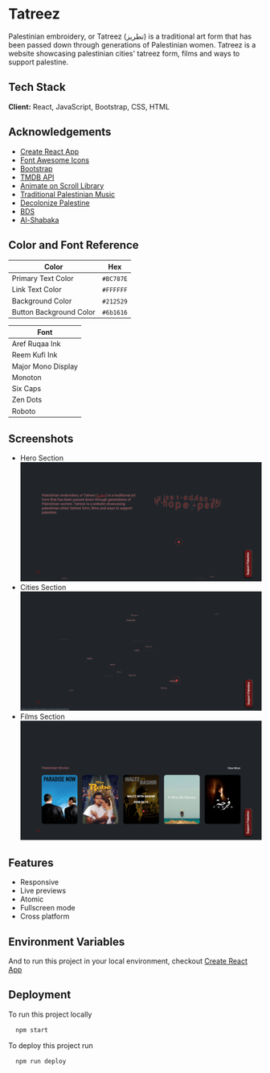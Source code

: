 
# Tatreez

Palestinian embroidery, or Tatreez (تطريز) is a traditional art form that has been passed down through generations of Palestinian women. Tatreez is a website showcasing palestinian cities' tatreez form, films and ways to support palestine.
## Tech Stack

**Client:** React, JavaScript, Bootstrap, CSS, HTML


## Acknowledgements

 - [Create React App](https://github.com/facebook/create-react-app)
 - [Font Awesome Icons](https://fontawesome.com/v5/search)
 - [Bootstrap](https://getbootstrap.com/)
 - [TMDB API](https://www.themoviedb.org/)
 - [Animate on Scroll Library](https://michalsnik.github.io/aos/)
 - [Traditional Palestinian Music](https://www.youtube.com/watch?v=tUL1lrv5cH4&t=93s)
 - [Decolonize Palestine](https://decolonizepalestine.com/)
 - [BDS](https://bdsmovement.net/)
 - [Al-Shabaka](https://al-shabaka.org/civicrm/contribute/transact/?reset=1&id=1)

## Color and Font Reference

| Color             | Hex                                                                |
| ----------------- | ------------------------------------------------------------------ |
| Primary Text Color | `#BC787E` |
| Link Text Color | `#FFFFFF` |
| Background Color | `#212529` |
| Button Background Color | `#6b1616` |

| Font |
| ----------------- |
| Aref Ruqaa Ink |
| Reem Kufi Ink |
| Major Mono Display | 
| Monoton |
| Six Caps |
| Zen Dots |
| Roboto |

## Screenshots
- Hero Section 
![App Screenshot](https://raw.githubusercontent.com/leenasalman/tatreez/main/src/Assets/Images/Screenshot%202023-01-03%20130342.png)
- Cities Section
![App Screenshot](https://raw.githubusercontent.com/leenasalman/tatreez/main/src/Assets/Images/Screenshot%202023-01-03%20130436.png)
- Films Section
![App Screenshot](https://raw.githubusercontent.com/leenasalman/tatreez/main/src/Assets/Images/Screenshot%202023-01-03%20130500.png)


## Features

- Responsive
- Live previews
- Atomic
- Fullscreen mode
- Cross platform


## Environment Variables

And to run this project in your local environment, checkout [Create React App](https://github.com/facebook/create-react-app)

## Deployment

To run this project locally

```bash
  npm start
```

To deploy this project run

```bash
  npm run deploy
```